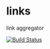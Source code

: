 links
=====

link aggregator

[![Build Status](https://travis-ci.org/geoffreymoller/links.png)](https://travis-ci.org/geoffreymoller/links)

